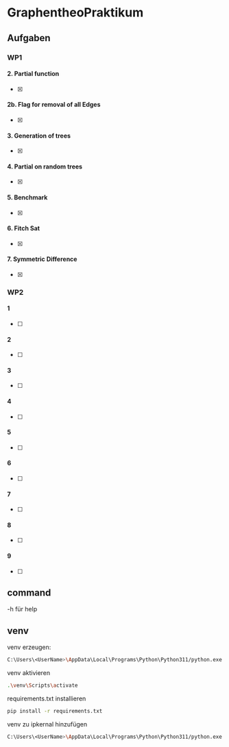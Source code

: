# GraphentheoPraktikum

## Aufgaben

### WP1

#### 2. Partial function

- [x]

#### 2b. Flag for removal of all Edges

- [x]

#### 3. Generation of trees

- [x]

#### 4. Partial on random trees

- [x]

#### 5. Benchmark

- [x]

#### 6. Fitch Sat

- [x]

#### 7. Symmetric Difference

- [x]

### WP2

#### 1

- [ ]

#### 2

- [ ]

#### 3

- [ ]

#### 4

- [ ]

#### 5

- [ ]

#### 6

- [ ]

#### 7

- [ ]

#### 8

- [ ]

#### 9

- [ ]

## command

-h für help

## venv

venv erzeugen:

```bash
C:\Users\<UserName>\AppData\Local\Programs\Python\Python311/python.exe -m venv venv
```

venv aktivieren

```bash
.\venv\Scripts\activate
```

requirements.txt installieren

```bash
pip install -r requirements.txt
```

venv zu ipkernal hinzufügen

```bash
C:\Users\<UserName>\AppData\Local\Programs\Python\Python311/python.exe -m ipykernel install --user --name venv --display-name "Python (MeinVenv)"
```
